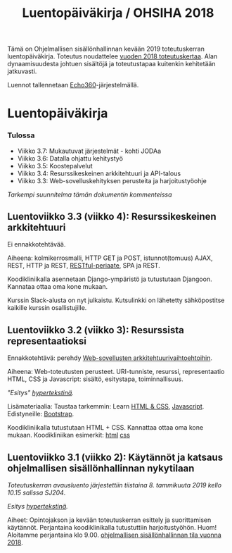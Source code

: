 ﻿---
layout: default
title: Luentopäiväkirja / OHSIHA 2018
year: 2019
---

Tämä on Ohjelmallisen sisällönhallinnan kevään 2019 toteutuskerran luentopäiväkirja.
Toteutus noudattelee [vuoden 2018 toteutuskertaa](https://ohsiha.github.io/2018/luentopaivakirja).
Alan dynaamisuudesta johtuen sisältöjä ja toteutustapaa kuitenkin kehitetään jatkuvasti.

Luennot tallennetaan [Echo360](https://echo360.org.uk/section/89ccd5ff-39ab-417f-a411-77591e21f565/public)-järjestelmällä.

# Luentopäiväkirja

<div id="accordion">
  <h3>Tulossa</h3>
  <!-- Oh yes, using Markdown inside HTML in Github-based Jekyll!-->
  <div markdown="1">

* Viikko 3.7: Mukautuvat järjestelmät - kohti JODAa
* Viikko 3.6: Datalla ohjattu kehitystyö
* Viikko 3.5: Koostepalvelut
* Viikko 3.4: Resurssikeskeinen arkkitehtuuri ja API-talous
* Viikko 3.3: Web-sovelluskehityksen perusteita ja harjoitustyöohje


*Tarkempi suunnitelma tämän dokumentin kommenteissa*

</div>
</div>

<!-- Tulossa: (Päivittämättä)

Ohjelmallisen sisällönhallinnan kevään toteutuskerta on päättynyt.
[Johdanto datatieteeseen](http://jodatut.github.io/2018) jatkaa siitä mihin Ohjelmallinen sisällönhallinta jäi.

## Luentoviikko 3.8 (viikko 8): Mukautuvat järjestelmät

[Esitys](http://ohsiha.github.io/2018/luento/0308/esitys.html) hypertekstinä.

Kohti mukautuvia ominaisuuksia.
Lähestymistapoja mukautuvuuteen (laiteriippumattomuus,
saavutettavuus, kansainvälistäminen &amp; kotoistaminen, personointi, suosittelijajärjestelmät),
mukautuva hypermedia,
mitä mukautetaan?,
käyttäjän mallintaminen,
hajautetut käyttäjäprofiilit,
suosittelujärjestelmät.

Koodiklinikalla hahmotellaan askelia [kohti oppivia järjestelmiä](https://ohsiha.github.io/2018/02/23/oppivat-jarjestelmat.html).

## Luentoviikko 3.6 (viikko 7): Datalla ohjattu kehitystyö

[Esitys](https://www.slideshare.net/jukkahuhtamaki/lean-startup-ja-datalla-ohjattu-kehitysty) Slidesharessa.

Lean startup ja datalla ohjattu kehitystyö.
Käytön seurannan periaatteet ja toteuttaminen (ks.
[lyhyt esitys](https://ohsiha.github.io/2018/luento/0306/esitys.html)).
Käyttödatan kerääminen.
Kontekstin aistiminen.
Esimerkkejä kontekstin tunnistamisesta ja käytön seurannasta:
[$_SERVER](http://matriisi.ee.tut.fi/hmopetus/hm-ohj/2007/demo/jakelukonteksti/http-request-details.php),
[request.META.HTTP_REFERER](https://still-dawn-72781.herokuapp.com/headers),
[HTTP_REFERER missing](http://stackoverflow.com/questions/12369615/serverhttp-referer-missing),
[yksinkertainen sijainti](https://www.w3schools.com/html/html5_geolocation.asp),
[HTML5 ja uudet mahdollisuudet](http://blog.teamtreehouse.com/exploring-javascript-device-apis).

Koodiklinikalla Tuomas Kaittolan [React-demo](https://github.com/tuokai/ohsiha-demo).

## Luentoviikko 3.5 (viikko 6): Koostepalvelut

[Esitys](luento/0305/esitys.html) hypertekstinä.

Kohti hajautettua Web-hypermediaa,
yhdistetty (julkinen) data,
johdanto koostepalveluihin,
käsitteistä (mashup, survos, muusaus, fuusaus),
koostamisen tasot,
informaation visualisointi ja koostepalvelut,
eräs koostepalvelu ja sen toteutus.

Koodiklinikalla Pandas (ks.
[Datan käsittely Pythonilla](http://matriisi.ee.tut.fi/~huhtis/esitys/2014/03-edutech-python-data/#/)
tai
[Dashboard-demo](https://github.com/jukkahuhtamaki/dashboard-demo)),
Highcharts ja
D3.js.

## Luentoviikko 3.4 (viikko 5): API-talous

Lue taustaksi API-talous 101 -kirjan [ensimmäinen luku](https://www.apitalous101.fi/luku-varoitus).

Ensin [Johdanto API-talouteen](https://www.slideshare.net/jukkahuhtamaki/johdanto-apitalouteen) ja sitten [kohti resurssikeskeistä arkkitehtuuria](https://gitpitch.com/ohsiha/2018/master?p=luento/0304#/). API-talous,
kolmikerrosmalli,
HTTP GET ja POST,
istunnot(tomuus) AJAX,
REST, HTTP ja REST,
[RESTful-periaate](http://www.vinaysahni.com/best-practices-for-a-pragmatic-restful-api), SPA ja REST.

Koodiklinikalla jatketaan Django-esittelyä. Toiseen teknologiademoon pääsee [tästä](https://ohsiha.github.io/2018/01/31/django-jatkoa.html).
-->

## Luentoviikko 3.3 (viikko 4): Resurssikeskeinen arkkitehtuuri
Ei ennakkotehtävää.

Aiheena: kolmikerrosmalli,
HTTP GET ja POST,
istunnot(tomuus) AJAX,
REST, HTTP ja REST,
[RESTful-periaate](http://www.vinaysahni.com/best-practices-for-a-pragmatic-restful-api), SPA ja REST.

Koodikliniikalla asennetaan Django-ympäristö ja tutustutaan Djangoon. Kannataa ottaa oma kone mukaan. 

Kurssin Slack-alusta on nyt julkaistu. Kutsulinkki on lähetetty sähköpostitse kaikille kurssin osallistujille. 

<!--Ensimmäinen [teknologiademo harjoitustyöhön liittyen](https://ohsiha.github.io/2018/01/19/html-css-django-perusteet.html). HTML/CSS:n perusteet ([MDN Web Docs](https://developer.mozilla.org/fi/) ja [W3 Schools](https://www.w3schools.com/)) sekä Django-kehitysympäristön ja siihen vaadittavien komponenttien pystyttäminen sekä Djangon [dokumentaatioon](https://docs.djangoproject.com/en/2.0/) tutustuminen.

Koodiklinikalla käydään [harjoitustyöohje](https://ohsiha.github.io/2018/harjoitustyo).
-->

## Luentoviikko 3.2 (viikko 3): Resurssista representaatioksi

Ennakkotehtävä: perehdy [Web-sovellusten arkkitehtuurivaihtoehtoihin](https://blog.octo.com/en/new-web-application-architectures-and-impacts-for-enterprises-1/).

Aiheena: Web-toteutusten perusteet.
URI-tunniste, resurssi, representaatio 
HTML, CSS ja Javascript: sisältö, esitystapa, toiminnallisuus.

*"Esitys" [hypertekstinä](http://ohsiha.github.io/2019/luento/K2/esitys.html).*

Lisämateriaalia: Taustaa tarkemmin: Learn [HTML &amp; CSS](https://www.codecademy.com/learn/web), [Javascript](https://www.codecademy.com/learn/javascript).
Edistyneille: [Bootstrap](http://getbootstrap.com/).

Koodikliniikalla tutustutaan HTML + CSS. Kannattaa ottaa oma kone mukaan. Koodikliniikan esimerkit: [html](http://ohsiha.github.io/2019/koodikliniikka/html+css+js/index.html) [css](http://ohsiha.github.io/2019/koodikliniikka/html+css+js/index.css)
 

## Luentoviikko 3.1 (viikko 2): Käytännöt ja katsaus ohjelmallisen sisällönhallinnan nykytilaan

*Toteutuskerran avausluento järjestettiin tiistaina 8. tammikuuta 2019 kello 10.15 salissa SJ204*.

*Esitys [hypertekstinä](http://ohsiha.github.io/2019/luento/K1/esitys.html).*

Aiheet: Opintojakson ja kevään toteutuskerran esittely ja suorittamisen käytännöt.
Perjantaina koodiklinikalla tutustuttiin harjoitustyöhön. Huom! Aloitamme perjantaina klo 9.00. 
[ohjelmallisen sisällönhallinnan tila vuonna 2018](http://ohsiha.github.io/2018/01/10/ohsiha-vuonna-2018).
